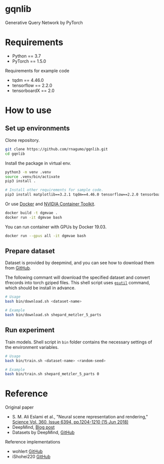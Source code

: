 
# gqnlib

Generative Query Network by PyTorch

# Requirements

* Python == 3.7
* PyTorch == 1.5.0

Requirements for example code

* tqdm == 4.46.0
* tensorflow == 2.2.0
* tensorboardX == 2.0

# How to use

## Set up environments

Clone repository.

```bash
git clone https://github.com/rnagumo/gqnlib.git
cd gqnlib
```

Install the package in virtual env.

```bash
python3 -m venv .venv
source .venv/bin/activate
pip3 install .

# Install other requirements for sample code.
pip3 install matplotlib==3.2.1 tqdm==4.46.0 tensorflow==2.2.0 tensorboardX==2.0
```

Or use [Docker](https://docs.docker.com/get-docker/) and [NVIDIA Container Toolkit](https://github.com/NVIDIA/nvidia-docker).

```bash
docker build -t dgmvae .
docker run -it dgmvae bash
```

You can run container with GPUs by Docker 19.03.

```bash
docker run --gpus all -it dgmvae bash
```

## Prepare dataset

Dataset is provided by deepmind, and you can see how to download them from [GitHub](https://github.com/deepmind/gqn-datasets).

The following commant will download the specified dataset and convert tfrecords into torch gziped files. This shell script uses [`gsutil`](https://cloud.google.com/storage/docs/gsutil/commands/cp) command, which should be install in advance.

```bash
# Usage
bash bin/download.sh <dataset-name>

# Example
bash bin/download.sh shepard_metzler_5_parts
```

## Run experiment

Train models. Shell script in `bin` folder contains the necessary settings of the environment variables.

```bash
# Usage
bash bin/train.sh <dataset-name> <random-seed>

# Example
bash bin/train.sh shepard_metzler_5_parts 0
```

# Reference

Original paper

* S. M. Ali Eslami et al., "Neural scene representation and rendering," [Science Vol. 360, Issue 6394, pp.1204-1210 (15 Jun 2018)](https://science.sciencemag.org/content/360/6394/1204.full?ijkey=kGcNflzOLiIKQ&keytype=ref&siteid=sci)
* DeepMind, [Blog post](https://deepmind.com/blog/article/neural-scene-representation-and-rendering)
* Datasets by DeepMind, [GitHub](https://github.com/deepmind/gqn-datasets)

Reference implementations

* wohlert [GitHub](https://github.com/wohlert/generative-query-network-pytorch)
* iShohei220 [GitHub](https://github.com/iShohei220/torch-gqn)
